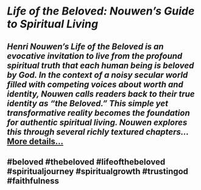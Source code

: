 # *Life of the Beloved: Nouwen’s Guide to Spiritual Living*
## *Henri Nouwen’s Life of the Beloved is an evocative invitation to live from the profound spiritual truth that each human being is beloved by God. In the context of a noisy secular world filled with competing voices about worth and identity, Nouwen calls readers back to their true identity as “the Beloved.” This simple yet transformative reality becomes the foundation for authentic spiritual living. Nouwen explores this through several richly textured chapters…* [More details…](https://spiritualkhazaana.com/life-of-the-beloved-spiritual-living/)
## #beloved #thebeloved #lifeofthebeloved #spiritualjourney #spiritualgrowth #trustingod #faithfulness
